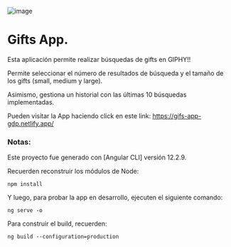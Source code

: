![image](https://github.com/gabrieldp36/gifs-app-angular/assets/88417383/25d25aeb-bb59-4773-bca6-03dd2aaf6ff4)

# Gifts App.

Esta aplicación permite realizar búsquedas de gifts en GIPHY!!

Permite seleccionar el número de resultados de búsqueda y el tamaño de los gifts (small, medium y large).

Asimismo, gestiona un historial con las últimas 10 búsquedas implementadas.

Pueden visitar la App haciendo click en este link: https://gifs-app-gdp.netlify.app/

### Notas:

Este proyecto fue generado con [Angular CLI] versión 12.2.9.

Recuerden reconstruir los módulos de Node:

```
npm install
```

Y luego, para probar la app en desarrollo, ejecuten el siguiente comando:

```
ng serve -o
```

Para construir el build, recuerden:

```
ng build --configuration=production
```
